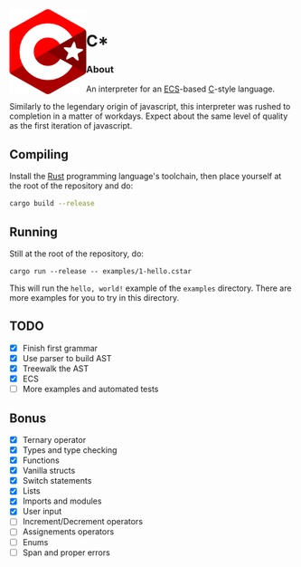<img align="left" alt="" src="logo.svg" height="150"/>

# C*

### About

An interpreter for an [ECS](https://en.wikipedia.org/wiki/Entity_component_system)-based [C](https://en.wikipedia.org/wiki/C_(programming_language))-style language.

Similarly to the legendary origin of javascript, this interpreter was rushed to completion in a matter of workdays. Expect about the same level of quality as the first iteration of javascript. 

## Compiling

Install the [Rust](https://www.rust-lang.org/) programming language's toolchain, then place yourself at the root of the repository and do:
```sh
cargo build --release
```

## Running

Still at the root of the repository, do:
```
cargo run --release -- examples/1-hello.cstar
```

This will run the `hello, world!` example of the `examples` directory. There are more examples for you to try in this directory.

## TODO

- [x] Finish first grammar
- [x] Use parser to build AST
- [x] Treewalk the AST
- [x] ECS
- [ ] More examples and automated tests

## Bonus

- [x] Ternary operator
- [x] Types and type checking
- [x] Functions
- [x] Vanilla structs
- [x] Switch statements
- [x] Lists
- [x] Imports and modules
- [x] User input
- [ ] Increment/Decrement operators
- [ ] Assignements operators
- [ ] Enums
- [ ] Span and proper errors